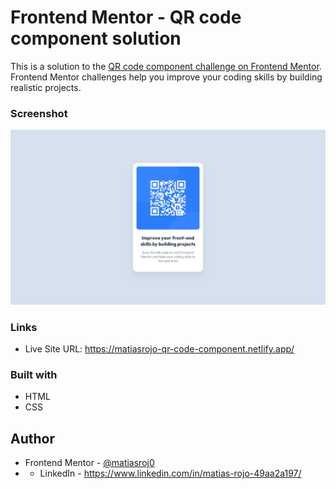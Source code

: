 # Frontend Mentor - QR code component solution

This is a solution to the [QR code component challenge on Frontend Mentor](https://www.frontendmentor.io/challenges/qr-code-component-iux_sIO_H). Frontend Mentor challenges help you improve your coding skills by building realistic projects. 

### Screenshot

![](./design/desktop-design.jpg)

### Links

- Live Site URL: https://matiasrojo-qr-code-component.netlify.app/

### Built with

- HTML
- CSS

## Author

- Frontend Mentor - [@matiasroj0](https://www.frontendmentor.io/profile/matiasroj0)
- - LinkedIn - https://www.linkedin.com/in/matias-rojo-49aa2a197/

